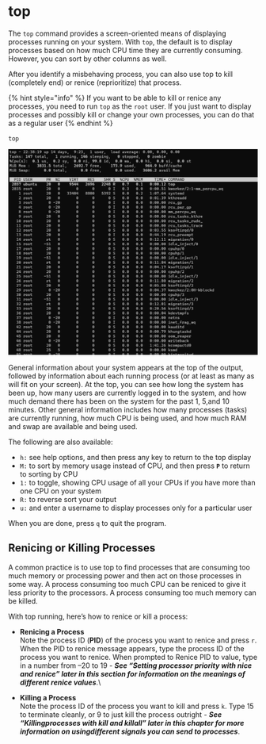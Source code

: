 # top

The `top` command provides a screen-oriented means of displaying processes running on your system. With `top`, the default is to display processes based on how much CPU time they are currently consuming. However, you can sort by other columns as well.

After you identify a misbehaving process, you can also use top to kill (completely end) or renice (reprioritize) that process.

{% hint style="info" %}
If you want to be able to kill or renice any processes, you need to run `top` as the `root` user. If you just want to display processes and possibly kill or change your own processes, you can do that as a regular user
{% endhint %}

```
top
```

![An example of running top](<../../../../../../.gitbook/assets/image (77).png>)

General information about your system appears at the top of the output, followed by information about each running process (or at least as many as will fit on your screen). At the top, you can see how long the system has been up, how many users are currently logged in to the system, and how much demand there has been on the system for the past 1, 5,and 10 minutes. Other general information includes how many processes (tasks) are currently running, how much CPU is being used, and how much RAM and swap are available and being used.

The following are also available:

* `h:` see help options, and then press any key to return to the top display
* `M:` to sort by memory usage instead of CPU, and then press **`P`** to return to sorting by CPU
* `1:` to toggle, showing CPU usage of all your CPUs if you have more than one CPU on your system
* `R:` to reverse sort your output
* `u:` and enter a username to display processes only for a particular user

&#x20;When you are done, press `q` to quit the program.



## **Renicing or Killing Processes**

A common practice is to use top to find processes that are consuming too much memory or processing power and then act on those processes in some way. A process consuming too much CPU can be reniced to give it less priority to the processors. A process consuming too much memory can be killed.

With top running, here’s how to renice or kill a process:

* **Renicing a Process**\
  Note the process ID (**PID**) of the process you want to renice and press `r`. When the PID to renice message appears, type the process ID of the process you want to renice. When prompted to Renice PID to value, type in a number from –20 to 19 - _**See “Setting processor priority with nice and renice” later in this section for information on the meanings of different renice values**_.\

* **Killing a Process**\
  Note the process ID of the process you want to kill and press `k`. Type 15 to terminate cleanly, or 9 to just kill the process outright - _**See “Killingprocesses with kill and killall” later in this chapter for more information on usingdifferent signals you can send to processes**_.

